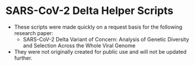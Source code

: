 # SARS-CoV-2 Delta Helper Scripts
- These scripts were made quickly on a request basis for the following research paper:
  - SARS-CoV-2 Delta Variant of Concern: Analysis of Genetic Diversity and Selection Across the Whole Viral Genome
- They were not originally created for public use and will not be updated further.
